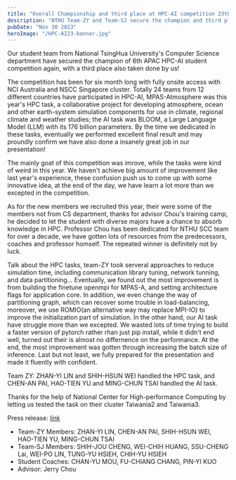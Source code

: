 ```yaml
---
title: "Overall Championship and third place at HPC-AI competition 23th"
description: "NTHU Team-ZY and Team-SJ secure the champion and third place respectfully at 6th Asia-Pacific HPC-AI Student Competition"
pubDate: "Nov 30 2023"
heroImage: "/HPC-AI23-banner.jpg"
---
```


Our student team from National TsingHua University's Computer Science department have secured the champion of 6th APAC HPC-AI student competition again, with a third place also taken done by us!

The competition has been for six month long with fully onsite access with NCI Australia and NSCC Singapore cluster. Totally 24 teams from 12 different countries have participated in HPC-AI, MPAS-Atmosphere was this year's HPC task, a collaborative project for developing atmosphere, ocean and other earth-system simulation components for use in climate, regional climate and weather studies; the AI task was BLOOM, a Large Language Model (LLM) with its 176 billion parameters. By the time we dedicated in these tasks, eventually we performed excellent final result and may proundly confirm we have also done a insanely great job in our presentation!

The mainly goat of this competition was imrove, while the tasks were kind of weird in this year. We haven't achieve big amount of improvement like last year's experience, these confusion push us to come up with some innovative idea, at the end of the day, we have learn a lot more than we excepted in the competition. 

As for the new members we recruited this year, their were some of the members not from CS department, thanks for advisor Chou's training camp, he decided to let the student with diverse majors have a chance to absorb knowledge in HPC. Professor Chou has been dedicated for NTHU SCC team for over a decade, we have gotten lots of resources from the predecessors, coaches and professor homself. The repeated winner is definitely not by luck.

Talk about the HPC tasks, team-ZY took serveral approaches to reduce simulation time, including communication library tuning, network tunning, and data partitioning... Eventually, we found out the most improvement is from building the finetune openmpi for MPAS-A, and setting architecture flags for application core. In addition, we even change the way of partitioning graph, which can recover some trouble in load-balancing, moreover, we use ROMIO(an alternative way may replace MPI-IO) to improve the initialization part of simulation. In the other hand, our AI task have struggle more than we excepted. We wasted lots of time trying to build a faster version of pytorch rather rhan just pip install, while it didn't end well, turned out their is almost no differnence on the performance. At the end, the most improvement was gotten through increasing the batch size of inference. Last but not least, we fully prepared for the presentation and made it fluently with confident.

Team ZY: ZHAN-YI LIN and SHIH-HSUN WEI handled the HPC task, and CHEN-AN PAI, HAO-TIEN YU and MING-CHUN TSAI handled the AI task.

Thanks for the help of National Center for High-performance Computing by letting us tested the task on their cluster Taiwania2 and Taiwania3.

Press release: [link](https://www.hpcadvisorycouncil.com/pdf/2023_APAC_HPC_AI%20Competition_Result_Announcement_PR_En.pdf)

- Team-ZY Members: ZHAN-YI LIN, CHEN-AN PAI, SHIH-HSUN WEI, HAO-TIEN YU, MING-CHUN TSAI
- Team-SJ Members: SHIH-JOU CHENG, WEI-CHIH HUANG, SSU-CHENG Lai, WEI-PO LIN, TUNG-YU HSIEH, CHIH-YU HSIEH
- Student Coaches: CHAN-YU MOU, FU-CHIANG CHANG, PIN-YI KUO
- Advisor: Jerry Chou
